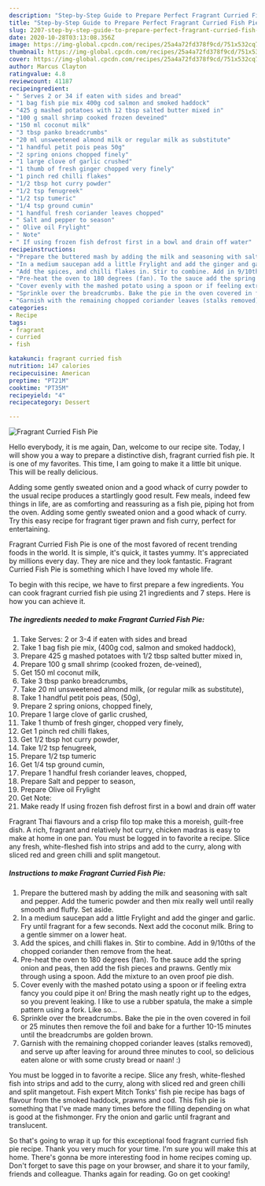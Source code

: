 ```yaml
---
description: "Step-by-Step Guide to Prepare Perfect Fragrant Curried Fish Pie"
title: "Step-by-Step Guide to Prepare Perfect Fragrant Curried Fish Pie"
slug: 2207-step-by-step-guide-to-prepare-perfect-fragrant-curried-fish-pie
date: 2020-10-28T03:13:08.356Z
image: https://img-global.cpcdn.com/recipes/25a4a72fd378f9cd/751x532cq70/fragrant-curried-fish-pie-recipe-main-photo.jpg
thumbnail: https://img-global.cpcdn.com/recipes/25a4a72fd378f9cd/751x532cq70/fragrant-curried-fish-pie-recipe-main-photo.jpg
cover: https://img-global.cpcdn.com/recipes/25a4a72fd378f9cd/751x532cq70/fragrant-curried-fish-pie-recipe-main-photo.jpg
author: Marcus Clayton
ratingvalue: 4.8
reviewcount: 41187
recipeingredient:
- " Serves 2 or 34 if eaten with sides and bread"
- "1 bag fish pie mix 400g cod salmon and smoked haddock"
- "425 g mashed potatoes with 12 tbsp salted butter mixed in"
- "100 g small shrimp cooked frozen deveined"
- "150 ml coconut milk"
- "3 tbsp panko breadcrumbs"
- "20 ml unsweetened almond milk or regular milk as substitute"
- "1 handful petit pois peas 50g"
- "2 spring onions chopped finely"
- "1 large clove of garlic crushed"
- "1 thumb of fresh ginger chopped very finely"
- "1 pinch red chilli flakes"
- "1/2 tbsp hot curry powder"
- "1/2 tsp fenugreek"
- "1/2 tsp tumeric"
- "1/4 tsp ground cumin"
- "1 handful fresh coriander leaves chopped"
- " Salt and pepper to season"
- " Olive oil Frylight"
- " Note"
- " If using frozen fish defrost first in a bowl and drain off water"
recipeinstructions:
- "Prepare the buttered mash by adding the milk and seasoning with salt and pepper. Add the tumeric powder and then mix really well until really smooth and fluffy. Set aside."
- "In a medium saucepan add a little Frylight and add the ginger and garlic. Fry until fragrant for a few seconds. Next add the coconut milk. Bring to a gentle simmer on a lower heat."
- "Add the spices, and chilli flakes in. Stir to combine. Add in 9/10ths of the chopped coriander then remove from the heat."
- "Pre-heat the oven to 180 degrees (fan). To the sauce add the spring onion and peas, then add the fish pieces and prawns. Gently mix through using a spoon. Add the mixture to an oven proof pie dish."
- "Cover evenly with the mashed potato using a spoon or if feeling extra fancy you could pipe it on! Bring the mash neatly right up to the edges, so you prevent leaking. I like to use a rubber spatula, the make a simple pattern using a fork. Like so..."
- "Sprinkle over the breadcrumbs. Bake the pie in the oven covered in foil or 25 minutes then remove the foil and bake for a further 10-15 minutes until the breadcrumbs are golden brown."
- "Garnish with the remaining chopped coriander leaves (stalks removed), and serve up after leaving for around three minutes to cool, so delicious eaten alone or with some crusty bread or naan! :)"
categories:
- Recipe
tags:
- fragrant
- curried
- fish

katakunci: fragrant curried fish 
nutrition: 147 calories
recipecuisine: American
preptime: "PT21M"
cooktime: "PT35M"
recipeyield: "4"
recipecategory: Dessert

---
```



![Fragrant Curried Fish Pie](https://img-global.cpcdn.com/recipes/25a4a72fd378f9cd/751x532cq70/fragrant-curried-fish-pie-recipe-main-photo.jpg)

Hello everybody, it is me again, Dan, welcome to our recipe site. Today, I will show you a way to prepare a distinctive dish, fragrant curried fish pie. It is one of my favorites. This time, I am going to make it a little bit unique. This will be really delicious.

Adding some gently sweated onion and a good whack of curry powder to the usual recipe produces a startlingly good result. Few meals, indeed few things in life, are as comforting and reassuring as a fish pie, piping hot from the oven. Adding some gently sweated onion and a good whack of curry. Try this easy recipe for fragrant tiger prawn and fish curry, perfect for entertaining.

Fragrant Curried Fish Pie is one of the most favored of recent trending foods in the world. It is simple, it's quick, it tastes yummy. It's appreciated by millions every day. They are nice and they look fantastic. Fragrant Curried Fish Pie is something which I have loved my whole life.


To begin with this recipe, we have to first prepare a few ingredients. You can cook fragrant curried fish pie using 21 ingredients and 7 steps. Here is how you can achieve it.

<!--inarticleads1-->

##### The ingredients needed to make Fragrant Curried Fish Pie:

1. Take  Serves: 2 or 3-4 if eaten with sides and bread
1. Take 1 bag fish pie mix, (400g cod, salmon and smoked haddock),
1. Prepare 425 g mashed potatoes with 1/2 tbsp salted butter mixed in,
1. Prepare 100 g small shrimp (cooked frozen, de-veined),
1. Get 150 ml coconut milk,
1. Take 3 tbsp panko breadcrumbs,
1. Take 20 ml unsweetened almond milk, (or regular milk as substitute),
1. Take 1 handful petit pois peas, (50g),
1. Prepare 2 spring onions, chopped finely,
1. Prepare 1 large clove of garlic crushed,
1. Take 1 thumb of fresh ginger, chopped very finely,
1. Get 1 pinch red chilli flakes,
1. Get 1/2 tbsp hot curry powder,
1. Take 1/2 tsp fenugreek,
1. Prepare 1/2 tsp tumeric
1. Get 1/4 tsp ground cumin,
1. Prepare 1 handful fresh coriander leaves, chopped,
1. Prepare  Salt and pepper to season,
1. Prepare  Olive oil Frylight
1. Get  Note:
1. Make ready  If using frozen fish defrost first in a bowl and drain off water


Fragrant Thai flavours and a crisp filo top make this a moreish, guilt-free dish. A rich, fragrant and relatively hot curry, chicken madras is easy to make at home in one pan. You must be logged in to favorite a recipe. Slice any fresh, white-fleshed fish into strips and add to the curry, along with sliced red and green chilli and split mangetout. 

<!--inarticleads2-->

##### Instructions to make Fragrant Curried Fish Pie:

1. Prepare the buttered mash by adding the milk and seasoning with salt and pepper. Add the tumeric powder and then mix really well until really smooth and fluffy. Set aside.
1. In a medium saucepan add a little Frylight and add the ginger and garlic. Fry until fragrant for a few seconds. Next add the coconut milk. Bring to a gentle simmer on a lower heat.
1. Add the spices, and chilli flakes in. Stir to combine. Add in 9/10ths of the chopped coriander then remove from the heat.
1. Pre-heat the oven to 180 degrees (fan). To the sauce add the spring onion and peas, then add the fish pieces and prawns. Gently mix through using a spoon. Add the mixture to an oven proof pie dish.
1. Cover evenly with the mashed potato using a spoon or if feeling extra fancy you could pipe it on! Bring the mash neatly right up to the edges, so you prevent leaking. I like to use a rubber spatula, the make a simple pattern using a fork. Like so...
1. Sprinkle over the breadcrumbs. Bake the pie in the oven covered in foil or 25 minutes then remove the foil and bake for a further 10-15 minutes until the breadcrumbs are golden brown.
1. Garnish with the remaining chopped coriander leaves (stalks removed), and serve up after leaving for around three minutes to cool, so delicious eaten alone or with some crusty bread or naan! :)


You must be logged in to favorite a recipe. Slice any fresh, white-fleshed fish into strips and add to the curry, along with sliced red and green chilli and split mangetout. Fish expert Mitch Tonks&#39; fish pie recipe has bags of flavour from the smoked haddock, prawns and cod. This fish pie is something that I&#39;ve made many times before the filling depending on what is good at the fishmonger. Fry the onion and garlic until fragrant and translucent. 

So that's going to wrap it up for this exceptional food fragrant curried fish pie recipe. Thank you very much for your time. I'm sure you will make this at home. There's gonna be more interesting food in home recipes coming up. Don't forget to save this page on your browser, and share it to your family, friends and colleague. Thanks again for reading. Go on get cooking!
